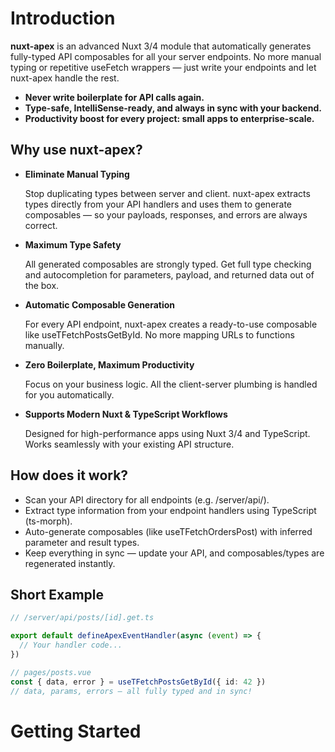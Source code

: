 # Introduction

**nuxt-apex** is an advanced Nuxt 3/4 module that automatically generates fully-typed API composables for all your server endpoints. No more manual typing or repetitive useFetch wrappers — just write your endpoints and let nuxt-apex handle the rest.

- **Never write boilerplate for API calls again.**
- **Type-safe, IntelliSense-ready, and always in sync with your backend.**
- **Productivity boost for every project: small apps to enterprise-scale.**

## Why use nuxt-apex?

- **Eliminate Manual Typing**

  Stop duplicating types between server and client. nuxt-apex extracts types directly from your API handlers and uses them to generate composables — so your payloads, responses, and errors are always correct.

- **Maximum Type Safety**

  All generated composables are strongly typed. Get full type checking and autocompletion for parameters, payload, and returned data out of the box.

- **Automatic Composable Generation**

  For every API endpoint, nuxt-apex creates a ready-to-use composable like useTFetchPostsGetById. No more mapping URLs to functions manually.

- **Zero Boilerplate, Maximum Productivity**

  Focus on your business logic. All the client-server plumbing is handled for you automatically.

- **Supports Modern Nuxt & TypeScript Workflows**

  Designed for high-performance apps using Nuxt 3/4 and TypeScript. Works seamlessly with your existing API structure.

## How does it work?
- Scan your API directory for all endpoints (e.g. /server/api/).
- Extract type information from your endpoint handlers using TypeScript (ts-morph).
- Auto-generate composables (like useTFetchOrdersPost) with inferred parameter and result types.
- Keep everything in sync — update your API, and composables/types are regenerated instantly.

## Short Example

```typescript
// /server/api/posts/[id].get.ts

export default defineApexEventHandler(async (event) => {
  // Your handler code...
})

// pages/posts.vue
const { data, error } = useTFetchPostsGetById({ id: 42 })
// data, params, errors — all fully typed and in sync!
```

# Getting Started
